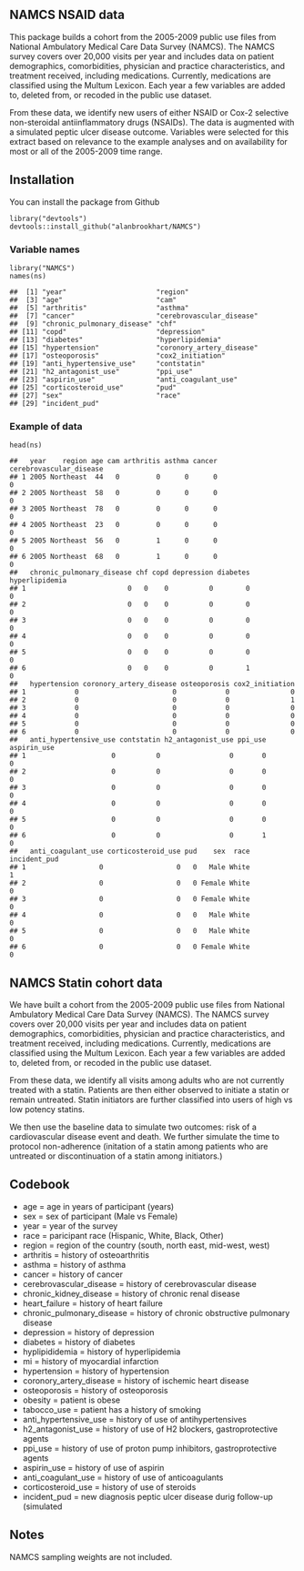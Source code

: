 NAMCS NSAID data
----------------

This package builds a cohort from the 2005-2009 public use files from
National Ambulatory Medical Care Data Survey (NAMCS). The NAMCS survey
covers over 20,000 visits per year and includes data on patient
demographics, comorbidities, physician and practice characteristics, and
treatment received, including medications. Currently, medications are
classified using the Multum Lexicon. Each year a few variables are added
to, deleted from, or recoded in the public use dataset.

From these data, we identify new users of either NSAID or Cox-2
selective non-steroidal antiinflammatory drugs (NSAIDs). The data is
augmented with a simulated peptic ulcer disease outcome. Variables were
selected for this extract based on relevance to the example analyses and
on availability for most or all of the 2005-2009 time range.

Installation
------------

You can install the package from Github

    library("devtools")
    devtools::install_github("alanbrookhart/NAMCS")

### Variable names

    library("NAMCS")
    names(ns)

    ##  [1] "year"                      "region"                   
    ##  [3] "age"                       "cam"                      
    ##  [5] "arthritis"                 "asthma"                   
    ##  [7] "cancer"                    "cerebrovascular_disease"  
    ##  [9] "chronic_pulmonary_disease" "chf"                      
    ## [11] "copd"                      "depression"               
    ## [13] "diabetes"                  "hyperlipidemia"           
    ## [15] "hypertension"              "coronory_artery_disease"  
    ## [17] "osteoporosis"              "cox2_initiation"          
    ## [19] "anti_hypertensive_use"     "contstatin"               
    ## [21] "h2_antagonist_use"         "ppi_use"                  
    ## [23] "aspirin_use"               "anti_coagulant_use"       
    ## [25] "corticosteroid_use"        "pud"                      
    ## [27] "sex"                       "race"                     
    ## [29] "incident_pud"

### Example of data

    head(ns) 

    ##   year    region age cam arthritis asthma cancer cerebrovascular_disease
    ## 1 2005 Northeast  44   0         0      0      0                       0
    ## 2 2005 Northeast  58   0         0      0      0                       0
    ## 3 2005 Northeast  78   0         0      0      0                       0
    ## 4 2005 Northeast  23   0         0      0      0                       0
    ## 5 2005 Northeast  56   0         1      0      0                       0
    ## 6 2005 Northeast  68   0         1      0      0                       0
    ##   chronic_pulmonary_disease chf copd depression diabetes hyperlipidemia
    ## 1                         0   0    0          0        0              0
    ## 2                         0   0    0          0        0              0
    ## 3                         0   0    0          0        0              0
    ## 4                         0   0    0          0        0              0
    ## 5                         0   0    0          0        0              0
    ## 6                         0   0    0          0        1              0
    ##   hypertension coronory_artery_disease osteoporosis cox2_initiation
    ## 1            0                       0            0               0
    ## 2            0                       0            0               1
    ## 3            0                       0            0               0
    ## 4            0                       0            0               0
    ## 5            0                       0            0               0
    ## 6            0                       0            0               0
    ##   anti_hypertensive_use contstatin h2_antagonist_use ppi_use aspirin_use
    ## 1                     0          0                 0       0           0
    ## 2                     0          0                 0       0           0
    ## 3                     0          0                 0       0           0
    ## 4                     0          0                 0       0           0
    ## 5                     0          0                 0       0           0
    ## 6                     0          0                 0       1           0
    ##   anti_coagulant_use corticosteroid_use pud    sex  race incident_pud
    ## 1                  0                  0   0   Male White            1
    ## 2                  0                  0   0 Female White            0
    ## 3                  0                  0   0 Female White            0
    ## 4                  0                  0   0   Male White            0
    ## 5                  0                  0   0   Male White            0
    ## 6                  0                  0   0 Female White            0

NAMCS Statin cohort data
------------------------

We have built a cohort from the 2005-2009 public use files from National
Ambulatory Medical Care Data Survey (NAMCS). The NAMCS survey covers
over 20,000 visits per year and includes data on patient demographics,
comorbidities, physician and practice characteristics, and treatment
received, including medications. Currently, medications are classified
using the Multum Lexicon. Each year a few variables are added to,
deleted from, or recoded in the public use dataset.

From these data, we identify all visits among adults who are not
currently treated with a statin. Patients are then either observed to
initiate a statin or remain untreated. Statin initiators are further
classified into users of high vs low potency statins.

We then use the baseline data to simulate two outcomes: risk of a
cardiovascular disease event and death. We further simulate the time to
protocol non-adherence (initation of a statin among patients who are
untreated or discontinuation of a statin among initiators.)

Codebook
--------

-   age = age in years of participant (years)
-   sex = sex of participant (Male vs Female)
-   year = year of the survey
-   race = paricipant race (Hispanic, White, Black, Other)
-   region = region of the country (south, north east, mid-west, west)
-   arthritis = history of osteoarthritis
-   asthma = history of asthma
-   cancer = history of cancer
-   cerebrovascular\_disease = history of cerebrovascular disease
-   chronic\_kidney\_disease = history of chronic renal disease
-   heart\_failure = history of heart failure
-   chronic\_pulmonary\_disease = history of chronic obstructive
    pulmonary disease
-   depression = history of depression
-   diabetes = history of diabetes
-   hyplipididemia = history of hyperlipidemia
-   mi = history of myocardial infarction
-   hypertension = history of hypertension
-   coronory\_artery\_disease = history of ischemic heart disease
-   osteoporosis = history of osteoporosis
-   obesity = patient is obese
-   tabocco\_use = patient has a history of smoking
-   anti\_hypertensive\_use = history of use of antihypertensives
-   h2\_antagonist\_use = history of use of H2 blockers,
    gastroprotective agents
-   ppi\_use = history of use of proton pump inhibitors,
    gastroprotective agents
-   aspirin\_use = history of use of aspirin
-   anti\_coagulant\_use = history of use of anticoagulants
-   corticosteroid\_use = history of use of steroids
-   incident\_pud = new diagnosis peptic ulcer disease durig follow-up
    (simulated

Notes
-----

NAMCS sampling weights are not included.
